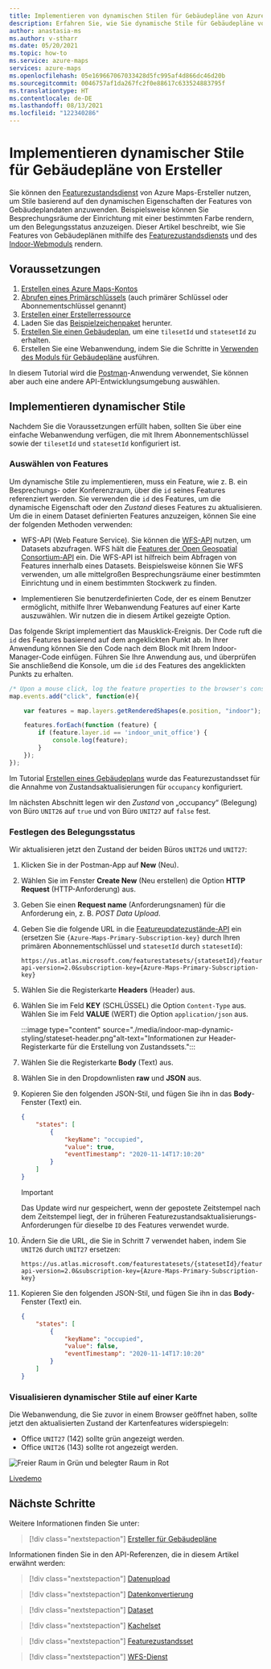 ```yaml
---
title: Implementieren von dynamischen Stilen für Gebäudepläne von Azure Maps-Ersteller
description: Erfahren Sie, wie Sie dynamische Stile für Gebäudepläne von Ersteller implementieren.
author: anastasia-ms
ms.author: v-stharr
ms.date: 05/20/2021
ms.topic: how-to
ms.service: azure-maps
services: azure-maps
ms.openlocfilehash: 05e169667067033428d5fc995af4d866dc46d20b
ms.sourcegitcommit: 0046757af1da267fc2f0e88617c633524883795f
ms.translationtype: HT
ms.contentlocale: de-DE
ms.lasthandoff: 08/13/2021
ms.locfileid: "122340286"
---
```

# <a name="implement-dynamic-styling-for-creator-indoor-maps"></a>Implementieren dynamischer Stile für Gebäudepläne von Ersteller

Sie können den [Featurezustandsdienst](/rest/api/maps/v2/feature-state) von Azure Maps-Ersteller nutzen, um Stile basierend auf den dynamischen Eigenschaften der Features von Gebäudeplandaten anzuwenden.  Beispielsweise können Sie Besprechungsräume der Einrichtung mit einer bestimmten Farbe rendern, um den Belegungsstatus anzuzeigen. Dieser Artikel beschreibt, wie Sie Features von Gebäudeplänen mithilfe des [Featurezustandsdiensts](/rest/api/maps/v2/feature-state) und des [Indoor-Webmoduls](how-to-use-indoor-module.md) rendern.

## <a name="prerequisites"></a>Voraussetzungen

1. [Erstellen eines Azure Maps-Kontos](quick-demo-map-app.md#create-an-azure-maps-account)
2. [Abrufen eines Primärschlüssels](quick-demo-map-app.md#get-the-primary-key-for-your-account) (auch primärer Schlüssel oder Abonnementschlüssel genannt)
3. [Erstellen einer Erstellerressource](how-to-manage-creator.md)
4. Laden Sie das [Beispielzeichenpaket](https://github.com/Azure-Samples/am-creator-indoor-data-examples) herunter.
5. [Erstellen Sie einen Gebäudeplan](tutorial-creator-indoor-maps.md), um eine `tilesetId` und `statesetId` zu erhalten.
6. Erstellen Sie eine Webanwendung, indem Sie die Schritte in [Verwenden des Moduls für Gebäudepläne](how-to-use-indoor-module.md) ausführen.

In diesem Tutorial wird die [Postman](https://www.postman.com/)-Anwendung verwendet, Sie können aber auch eine andere API-Entwicklungsumgebung auswählen.

## <a name="implement-dynamic-styling"></a>Implementieren dynamischer Stile

Nachdem Sie die Voraussetzungen erfüllt haben, sollten Sie über eine einfache Webanwendung verfügen, die mit Ihrem Abonnementschlüssel sowie der `tilesetId` und `statesetId` konfiguriert ist.

### <a name="select-features"></a>Auswählen von Features

Um dynamische Stile zu implementieren, muss ein Feature, wie z. B. ein Besprechungs- oder Konferenzraum, über die `id` seines Features referenziert werden. Sie verwenden die `id` des Features, um die dynamische Eigenschaft oder den *Zustand* dieses Features zu aktualisieren. Um die in einem Dataset definierten Features anzuzeigen, können Sie eine der folgenden Methoden verwenden:

* WFS-API (Web Feature Service). Sie können die [WFS-API](/rest/api/maps/v2/wfs) nutzen, um Datasets abzufragen. WFS hält die [Features der Open Geospatial Consortium-API](http://docs.opengeospatial.org/DRAFTS/17-069r1.html) ein. Die WFS-API ist hilfreich beim Abfragen von Features innerhalb eines Datasets. Beispielsweise können Sie WFS verwenden, um alle mittelgroßen Besprechungsräume einer bestimmten Einrichtung und in einem bestimmten Stockwerk zu finden.

* Implementieren Sie benutzerdefinierten Code, der es einem Benutzer ermöglicht, mithilfe Ihrer Webanwendung Features auf einer Karte auszuwählen. Wir nutzen die in diesem Artikel gezeigte Option.  

Das folgende Skript implementiert das Mausklick-Ereignis. Der Code ruft die `id` des Features basierend auf dem angeklickten Punkt ab. In Ihrer Anwendung können Sie den Code nach dem Block mit Ihrem Indoor-Manager-Code einfügen. Führen Sie Ihre Anwendung aus, und überprüfen Sie anschließend die Konsole, um die `id` des Features des angeklickten Punkts zu erhalten.

```javascript
/* Upon a mouse click, log the feature properties to the browser's console. */
map.events.add("click", function(e){

    var features = map.layers.getRenderedShapes(e.position, "indoor");

    features.forEach(function (feature) {
        if (feature.layer.id == 'indoor_unit_office') {
            console.log(feature);
        }
    });
});
```

Im Tutorial [Erstellen eines Gebäudeplans](tutorial-creator-indoor-maps.md) wurde das Featurezustandsset für die Annahme von Zustandsaktualisierungen für `occupancy` konfiguriert.

Im nächsten Abschnitt legen wir den *Zustand* von „occupancy“ (Belegung) von Büro `UNIT26` auf `true` und von Büro `UNIT27` auf `false` fest.

### <a name="set-occupancy-status"></a>Festlegen des Belegungsstatus

 Wir aktualisieren jetzt den Zustand der beiden Büros `UNIT26` und `UNIT27`:

1. Klicken Sie in der Postman-App auf **New** (Neu).

2. Wählen Sie im Fenster **Create New** (Neu erstellen) die Option **HTTP Request** (HTTP-Anforderung) aus.

3. Geben Sie einen **Request name** (Anforderungsnamen) für die Anforderung ein, z. B. *POST Data Upload*.

4. Geben Sie die folgende URL in die [Featureupdatezustände-API](/rest/api/maps/v2/feature-state/update-states) ein (ersetzen Sie `{Azure-Maps-Primary-Subscription-key}` durch Ihren primären Abonnementschlüssel und `statesetId` durch `statesetId`):

    ```http
    https://us.atlas.microsoft.com/featurestatesets/{statesetId}/featureStates/UNIT26?api-version=2.0&subscription-key={Azure-Maps-Primary-Subscription-key}
    ```

5. Wählen Sie die Registerkarte **Headers** (Header) aus.

6. Wählen Sie im Feld **KEY** (SCHLÜSSEL) die Option `Content-Type` aus. Wählen Sie im Feld **VALUE** (WERT) die Option `application/json` aus.

     :::image type="content" source="./media/indoor-map-dynamic-styling/stateset-header.png"alt-text="Informationen zur Header-Registerkarte für die Erstellung von Zustandssets.":::

7. Wählen Sie die Registerkarte **Body** (Text) aus.

8. Wählen Sie in den Dropdownlisten **raw** und **JSON** aus.

9. Kopieren Sie den folgenden JSON-Stil, und fügen Sie ihn in das **Body**-Fenster (Text) ein.

    ```json
    {
        "states": [
            {
                "keyName": "occupied",
                "value": true,
                "eventTimestamp": "2020-11-14T17:10:20"
            }
        ]
    }
    ```

    >[!IMPORTANT]
    >Das Update wird nur gespeichert, wenn der gepostete Zeitstempel nach dem Zeitstempel liegt, der in früheren Featurezustandsaktualisierungs-Anforderungen für dieselbe `ID` des Features verwendet wurde.

10. Ändern Sie die URL, die Sie in Schritt 7 verwendet haben, indem Sie `UNIT26` durch `UNIT27` ersetzen:

    ```http
    https://us.atlas.microsoft.com/featurestatesets/{statesetId}/featureStates/UNIT27?api-version=2.0&subscription-key={Azure-Maps-Primary-Subscription-key}
    ```

11. Kopieren Sie den folgenden JSON-Stil, und fügen Sie ihn in das **Body**-Fenster (Text) ein.

    ``` json
    {
        "states": [
            {
                "keyName": "occupied",
                "value": false,
                "eventTimestamp": "2020-11-14T17:10:20"
            }
        ]
    }
    ```

### <a name="visualize-dynamic-styles-on-a-map"></a>Visualisieren dynamischer Stile auf einer Karte

Die Webanwendung, die Sie zuvor in einem Browser geöffnet haben, sollte jetzt den aktualisierten Zustand der Kartenfeatures widerspiegeln:
- Office `UNIT27` (142) sollte grün angezeigt werden.
- Office `UNIT26` (143) sollte rot angezeigt werden.

![Freier Raum in Grün und belegter Raum in Rot](./media/indoor-map-dynamic-styling/room-state.png)

[Livedemo](https://azuremapscodesamples.azurewebsites.net/?sample=Creator%20indoor%20maps)

## <a name="next-steps"></a>Nächste Schritte

Weitere Informationen finden Sie unter:

> [!div class="nextstepaction"]
> [Ersteller für Gebäudepläne](creator-indoor-maps.md)

Informationen finden Sie in den API-Referenzen, die in diesem Artikel erwähnt werden:

> [!div class="nextstepaction"]
> [Datenupload](creator-indoor-maps.md#upload-a-drawing-package)

> [!div class="nextstepaction"]
> [Datenkonvertierung](creator-indoor-maps.md#convert-a-drawing-package)

> [!div class="nextstepaction"]
> [Dataset](creator-indoor-maps.md#datasets)

> [!div class="nextstepaction"]
> [Kachelset](creator-indoor-maps.md#tilesets)

> [!div class="nextstepaction"]
> [Featurezustandsset](creator-indoor-maps.md#feature-statesets)

> [!div class="nextstepaction"]
> [WFS-Dienst](creator-indoor-maps.md#web-feature-service-api)
